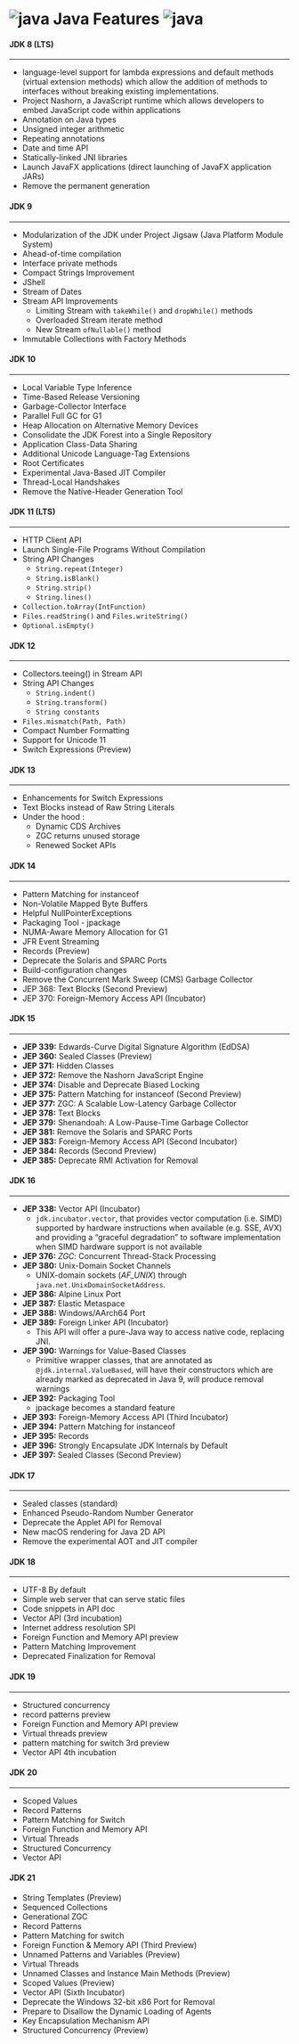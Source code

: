# ![java](https://openjdk.java.net/images/duke-thinking.png) Java Features ![java](https://openjdk.java.net/images/duke-thinking.png)

#### JDK 8 (LTS)
-----------------

* language-level support for lambda expressions and default methods (virtual extension methods) which allow the addition
  of methods to interfaces without breaking existing implementations.
* Project Nashorn, a JavaScript runtime which allows developers to embed JavaScript code within applications
* Annotation on Java types
* Unsigned integer arithmetic
* Repeating annotations
* Date and time API
* Statically-linked JNI libraries
* Launch JavaFX applications (direct launching of JavaFX application JARs)
* Remove the permanent generation

#### JDK 9
-----------------

* Modularization of the JDK under Project Jigsaw (Java Platform Module System)
* Ahead-of-time compilation
* Interface private methods
* Compact Strings Improvement
* JShell
* Stream of Dates
* Stream API Improvements
    * Limiting Stream with `takeWhile()` and `dropWhile()` methods
    * Overloaded Stream iterate method
    * New Stream `ofNullable()` method
* Immutable Collections with Factory Methods

#### JDK 10
-----------------

* Local Variable Type Inference
* Time-Based Release Versioning
* Garbage-Collector Interface
* Parallel Full GC for G1
* Heap Allocation on Alternative Memory Devices
* Consolidate the JDK Forest into a Single Repository
* Application Class-Data Sharing
* Additional Unicode Language-Tag Extensions
* Root Certificates
* Experimental Java-Based JIT Compiler
* Thread-Local Handshakes
* Remove the Native-Header Generation Tool

#### JDK 11 (LTS)
-----------------

* HTTP Client API
* Launch Single-File Programs Without Compilation
* String API Changes
    * `String.repeat(Integer)`
    * `String.isBlank()`
    * `String.strip()`
    * `String.lines()`
* `Collection.toArray(IntFunction)`
* `Files.readString()` and `Files.writeString()`
* `Optional.isEmpty()`

#### JDK 12
-----------------

* Collectors.teeing() in Stream API
* String API Changes
    * `String.indent()`
    * `String.transform()`
    * `String constants`
* `Files.mismatch(Path, Path)`
* Compact Number Formatting
* Support for Unicode 11
* Switch Expressions (Preview)

#### JDK 13
-----------------

* Enhancements for Switch Expressions
* Text Blocks instead of Raw String Literals
* Under the hood :
    * Dynamic CDS Archives
    * ZGC returns unused storage
    * Renewed Socket APIs

#### JDK 14
-----------------

* Pattern Matching for instanceof
* Non-Volatile Mapped Byte Buffers
* Helpful NullPointerExceptions
* Packaging Tool - jpackage
* NUMA-Aware Memory Allocation for G1
* JFR Event Streaming
* Records (Preview)
* Deprecate the Solaris and SPARC Ports
* Build-configuration changes
* Remove the Concurrent Mark Sweep (CMS) Garbage Collector
* JEP 368: Text Blocks (Second Preview)
* JEP 370: Foreign-Memory Access API (Incubator)

#### JDK 15
-----------------

* **JEP 339:** Edwards-Curve Digital Signature Algorithm (EdDSA)
* **JEP 360:** Sealed Classes (Preview)
* **JEP 371:** Hidden Classes
* **JEP 372:** Remove the Nashorn JavaScript Engine
* **JEP 374:** Disable and Deprecate Biased Locking
* **JEP 375:** Pattern Matching for instanceof (Second Preview)
* **JEP 377:** ZGC: A Scalable Low-Latency Garbage Collector
* **JEP 378:** Text Blocks
* **JEP 379:** Shenandoah: A Low-Pause-Time Garbage Collector
* **JEP 381:** Remove the Solaris and SPARC Ports
* **JEP 383:** Foreign-Memory Access API (Second Incubator)
* **JEP 384:** Records (Second Preview)
* **JEP 385:** Deprecate RMI Activation for Removal

#### JDK 16
-------------

* **JEP 338:** Vector API (Incubator)
    * `jdk.incubator.vector`, that provides vector computation (i.e. SIMD) supported by hardware instructions when
      available (e.g. SSE, AVX) and providing a “graceful degradation” to software implementation when SIMD hardware
      support is not available
* **JEP 376:** _ZGC_: Concurrent Thread-Stack Processing
* **JEP 380:** Unix-Domain Socket Channels
    * UNIX-domain sockets (_AF_UNIX_) through `java.net.UnixDomainSocketAddress`.
* **JEP 386:** Alpine Linux Port
* **JEP 387:** Elastic Metaspace
* **JEP 388:** Windows/AArch64 Port
* **JEP 389:** Foreign Linker API (Incubator)
    * This API will offer a pure-Java way to access native code, replacing JNI.
* **JEP 390:** Warnings for Value-Based Classes
    * Primitive wrapper classes, that are annotated as `@jdk.internal.ValueBased`, will have their constructors which
      are already marked as deprecated in Java 9, will produce removal warnings
* **JEP 392:** Packaging Tool
    * jpackage becomes a standard feature
* **JEP 393:** Foreign-Memory Access API (Third Incubator)
* **JEP 394:** Pattern Matching for instanceof
* **JEP 395:** Records
* **JEP 396:** Strongly Encapsulate JDK Internals by Default
* **JEP 397:** Sealed Classes (Second Preview)

#### JDK 17
-------------

* Sealed classes (standard)
* Enhanced Pseudo-Random Number Generator
* Deprecate the Applet API for Removal
* New macOS rendering for Java 2D API
* Remove the experimental AOT and JIT compiler

#### JDK 18
-------------
* UTF-8 By default
* Simple web server that can serve static files
* Code snippets in API doc
* Vector API (3rd incubation)
* Internet address resolution SPI
* Foreign Function and Memory API preview
* Pattern Matching Improvement
* Deprecated Finalization for Removal

#### JDK 19
-------------
* Structured concurrency
* record patterns preview
* Foreign Function and Memory API preview
* Virtual threads preview
* pattern matching for switch 3rd preview
* Vector API 4th incubation
#### JDK 20
-------------
* Scoped Values
* Record Patterns
* Pattern Matching for Switch
* Foreign Function and Memory API
* Virtual Threads
* Structured Concurrency
* Vector API
#### JDK 21
* String Templates (Preview)
* Sequenced Collections
* Generational ZGC
* Record Patterns 
* Pattern Matching for switch
* Foreign Function & Memory API (Third Preview) 
* Unnamed Patterns and Variables (Preview) 
* Virtual Threads 
* Unnamed Classes and Instance Main Methods (Preview) 
* Scoped Values (Preview)
* Vector API (Sixth Incubator)
* Deprecate the Windows 32-bit x86 Port for Removal
* Prepare to Disallow the Dynamic Loading of Agents
* Key Encapsulation Mechanism API
* Structured Concurrency (Preview)
  
